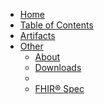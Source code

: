<div class="segment" id="segment-navbar">
  <div id="stripe"></div>
  <div class="container">
    <nav class="navbar navbar-inverse">
      <div class="container">
        <div class="nav-collapse collapse navbar-inverse-collapse">
          <ul class="nav navbar-nav">
            <li><a href="specification.html">Home</a></li>
            <li><a href="specification-toc.html">Table of Contents</a></li>
            <li><a href="specification-artifacts.html">Artifacts</a></li>
             <li class="dropdown">
              <a href="#" class="dropdown-toggle" data-toggle="dropdown">Other <b class="caret"></b></a>
              <ul class="dropdown-menu">
                <li><a href="specification-about.html">About</a></li>
                <li><a href="specification-downloads.html">Downloads</a></li>
                <li class="divider"></li>
                <li>
                  <a target="_blank" href="{{site.data.fhir.path}}index.html">
                    FHIR® Spec
                  </a>
                </li>
              </ul>
            </li>
          </ul>
        </div>
      </div>
    </nav>
  </div>
</div>

<style>
  .no-number {
    --heading-prefix: none;
  }
</style>